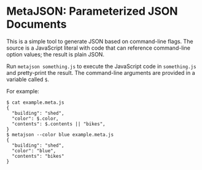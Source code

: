 MetaJSON: Parameterized JSON Documents
======================================

This is a simple tool to generate JSON based on command-line flags. The source is a JavaScript literal with code that can reference command-line option values; the result is plain JSON.

Run `metajson something.js` to execute the JavaScript code in `something.js` and pretty-print the result. The command-line arguments are provided in a variable called `$`.

For example:

    $ cat example.meta.js
    {
      "building": "shed",
      "color": $.color,
      "contents": $.contents || "bikes",
    }
    $ metajson --color blue example.meta.js
    {
      "building": "shed",
      "color": "blue",
      "contents": "bikes"
    }
